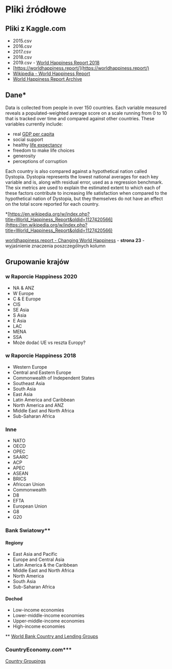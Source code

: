 # Pliki źródłowe
## Pliki z Kaggle.com
- 2015.csv
- 2016.csv
- 2017.csv
- 2018.csv
- 2019.csv - [World Happiness Report 2018](https://s3.amazonaws.com/happiness-report/2018/WHR_web.pdf)
- [https://worldhappiness.report/](https://worldhappiness.report/)
- [Wikipedia - World Happiness Report](https://en.wikipedia.org/wiki/World_Happiness_Report)
- [World Happiness Report Archive](https://worldhappiness.report/archive/)

## Dane*
Data is collected from people in over 150 countries. Each variable measured reveals a populated-weighted average score on a scale running from 0 to 10 that is tracked over time and compared against other countries. These variables currently include:
- real [GDP per capita](https://en.wikipedia.org/wiki/GDP_per_capita)
- social support
- healthy [life expectancy](https://en.wikipedia.org/wiki/Life_expectancy)
- freedom to make life choices
- generosity
- perceptions of corruption

Each country is also compared against a hypothetical nation called Dystopia. Dystopia represents the lowest national averages for each key variable and is, along with residual error, used as a regression benchmark. The six metrics are used to explain the estimated extent to which each of these factors contribute to increasing life satisfaction when compared to the hypothetical nation of Dystopia, but they themselves do not have an effect on the total score reported for each country.

*[https://en.wikipedia.org/w/index.php?title=World_Happiness_Report&oldid=1127420566](https://en.wikipedia.org/w/index.php?title=World_Happiness_Report&oldid=1127420566)

[worldhappiness.report - Changing World Happiness](https://s3.amazonaws.com/happiness-report/2019/WHR19_Ch2.pdf)
    - **strona 23** - wyjaśnienie znaczenia poszczególnych kolumn


## Grupowanie krajów

### w Raporcie Happiness 2020
- NA & ANZ
- W Europe
- C & E Europe
- CIS
- SE Asia
- S Asia
- E Asia
- LAC
- MENA
- SSA
- Może dodać UE vs reszta Europy?

### w Raporcie Happiness 2018
- Western Europe
- Central and Eastern Europe
- Commonwealth of Independent States
- Southeast Asia
- South Asia
- East Asia
- Latin America and Caribbean
- North America and ANZ
- Middle East and North Africa
- Sub-Saharan Africa
### Inne

- NATO
- OECD
- OPEC
- SAARC
- ACP 
- APEC
- ASEAN
- BRICS
- Africcan Union
- Commonwealth 
- D8 
- EFTA
- European Union
- G8 
- G20

### Bank Swiatowy**
#### Regiony
- East Asia and Pacific
- Europe and Central Asia
- Latin America & the Caribbean
- Middle East and North Africa
- North America
- South Asia
- Sub-Saharan Africa
#### Dochod
- Low-income economies
- Lower-middle-income economies
- Upper-middle-income economies
- High-income economies

** [World Bank Country and Lending Groups](https://datahelpdesk.worldbank.org/knowledgebase/articles/906519-world-bank-country-and-lending-groups)

### CountryEconomy.com***


[Country Groupings](https://countryeconomy.com/countries/groups)
